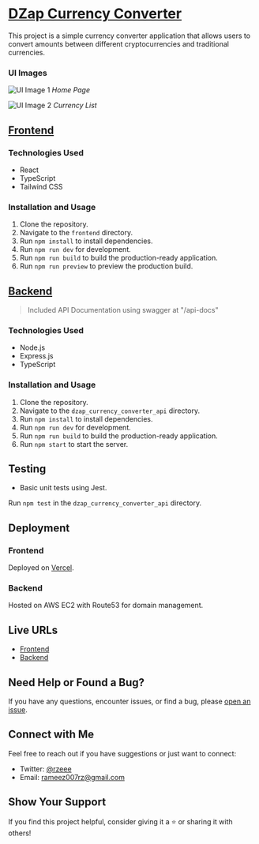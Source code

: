 # [DZap Currency Converter](https://dzap-currency-converter.vercel.app/)

This project is a simple currency converter application that allows users to convert amounts between different cryptocurrencies and traditional currencies.

### UI Images

![UI Image 1](https://ovq37ygrsuppsjg2.public.blob.vercel-storage.com/Home-Page.png)
*Home Page*

![UI Image 2](https://ovq37ygrsuppsjg2.public.blob.vercel-storage.com/Currency-List(Dropdown).png)
*Currency List*

## [Frontend](https://dzap-currency-converter.vercel.app/)

### Technologies Used

- React
- TypeScript
- Tailwind CSS

### Installation and Usage

1. Clone the repository.
2. Navigate to the `frontend` directory.
3. Run `npm install` to install dependencies.
4. Run `npm run dev` for development.
5. Run `npm run build` to build the production-ready application.
6. Run `npm run preview` to preview the production build.

## [Backend](https://rzeee.dev/api) 

> Included API Documentation using swagger at "/api-docs"

### Technologies Used

- Node.js
- Express.js
- TypeScript


### Installation and Usage

1. Clone the repository.
2. Navigate to the `dzap_currency_converter_api` directory.
3. Run `npm install` to install dependencies.
4. Run `npm run dev` for development.
5. Run `npm run build` to build the production-ready application.
6. Run `npm start` to start the server.



## Testing
- Basic unit tests using Jest.

Run `npm test` in the `dzap_currency_converter_api` directory.

## Deployment

### Frontend

Deployed on [Vercel](https://vercel.com/).

### Backend

Hosted on AWS EC2 with Route53 for domain management.


## Live URLs

- [Frontend](https://dzap-currency-converter.vercel.app/)
- [Backend](https://rzeee.dev/api)



## Need Help or Found a Bug?

If you have any questions, encounter issues, or find a bug, please [open an issue](https://github.com/rameezrz/DZap-Currency-Converter/issues).

## Connect with Me

Feel free to reach out if you have suggestions or just want to connect:

- Twitter: [@rzeee](https://www.linkedin.com/in/rzeee/)
- Email: rameez007rz@gmail.com


## Show Your Support

If you find this project helpful, consider giving it a ⭐️ or sharing it with others!


